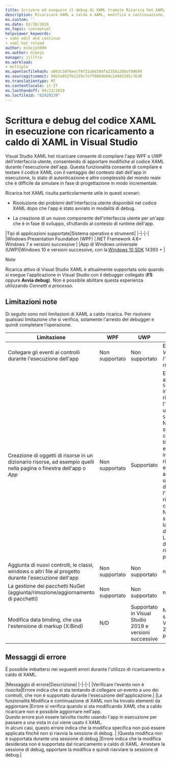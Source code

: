 ```yaml
---
title: Scrivere ed eseguire il debug di XAML tramite Ricarica hot XAML
description: Ricaricare XAML a caldo o XAML, modifica e continuazione, consente di apportare modifiche al codice XAML durante l'esecuzione delle App
ms.custom: ''
ms.date: 02/28/2019
ms.topic: conceptual
helpviewer_keywords:
- xaml edit and continue
- xaml hot reload
author: mikejo5000
ms.author: mikejo
manager: jillfra
ms.workload:
- multiple
ms.openlocfilehash: a002c3876eecf0f31a8d104fa235b1208af90699
ms.sourcegitcommit: 94b3a052fb1229c7e7f8804b09c1d403385c7630
ms.translationtype: MT
ms.contentlocale: it-IT
ms.lasthandoff: 04/23/2019
ms.locfileid: "62929139"
---
```

# <a name="write-and-debug-running-xaml-code-with-xaml-hot-reload-in-visual-studio"></a>Scrittura e debug del codice XAML in esecuzione con ricaricamento a caldo di XAML in Visual Studio

Visual Studio XAML hot ricaricare consente di compilare l'app WPF o UWP dell'interfaccia utente, consentendo di apportare modifiche al codice XAML durante l'esecuzione dell'app. Questa funzionalità consente di compilare e testare il codice XAML con il vantaggio del contesto dati dell'app in esecuzione, lo stato di autenticazione e altre complessità del mondo reale che è difficile da simulare in fase di progettazione in modo incrementale.

Ricarica hot XAML risulta particolarmente utile in questi scenari:

* Risoluzione dei problemi dell'interfaccia utente disponibili nel codice XAML dopo che l'app è stato avviato in modalità di debug.

* La creazione di un nuovo componente dell'interfaccia utente per un'app che è in fase di sviluppo, sfruttando al contesto di runtime dell'app.

|Tipi di applicazioni supportate|Sistema operativo e strumenti|
|-|-|-|
|Windows Presentation Foundation (WPF) |.NET Framework 4.6+</br>Windows 7 e versioni successive |
|App di Windows universale (UWP)|Windows 10 e versioni successive, con la [Windows 10 SDK](https://developer.microsoft.com/windows/downloads/windows-10-sdk) 14393 + |

> [!NOTE]
> Ricarica attivo di Visual Studio XAML è attualmente supportata solo quando si esegue l'applicazione in Visual Studio con il debugger collegato (**F5** oppure **Avvia debug**). Non è possibile abilitare questa esperienza utilizzando *Connetti a processo*.

## <a name="known-limitations"></a>Limitazioni note

Di seguito sono noti limitazioni di XAML a caldo ricarica. Per risolvere qualsiasi limitazione che si verifica, solamente l'arresto del debugger e quindi completare l'operazione.

|Limitazione|WPF|UWP|Note|
|-|-|-|-|
|Collegare gli eventi ai controlli durante l'esecuzione dell'app|Non supportato|Non supportato|Errore, vedere: *Verificare l'evento non è riuscita*|
|Creazione di oggetti di risorse in un dizionario risorse, ad esempio quelli nella pagina o finestra dell'app o *App*|Non supportato|Supportato|Esempio: aggiunta di un ```SolidColorBrush``` in un dizionario risorse per l'utilizzo come un ```StaticResource```.</br>Nota: Risorse statiche, convertitori di tipi di stile e altri elementi scritti in un dizionario risorse possono essere applicato o utilizzato durante l'utilizzo di ricaricamento a caldo di XAML. Non è supportata solo la creazione della risorsa.</br> La modifica del dizionario risorse ```Source``` proprietà.| 
|Aggiunta di nuovi controlli, le classi, windows o altri file al progetto durante l'esecuzione dell'app|Non supportato|Non supportato|nessuno|
|La gestione dei pacchetti NuGet (aggiunta/rimozione/aggiornamento di pacchetti)|Non supportato|Non supportato|nessuno|
|Modifica data binding, che usa l'estensione di markup {X:Bind}|N/D|Supportato in Visual Studio 2019 e versioni successive|Non è supportato in Visual Studio 2018 o versioni precedenti|

## <a name="error-messages"></a>Messaggi di errore

È possibile imbattersi nei seguenti errori durante l'utilizzo di ricaricamento a caldo di XAML.

|Messaggio di errore|Descrizione|
|-|-|-|
|Verificare l'evento non è riuscita|Errore indica che si sta tentando di collegare un evento a uno dei controlli, che non è supportato durante l'esecuzione dell'applicazione.|
|La funzionalità Modifica e continuazione di XAML non ha trovato elementi da aggiornare.|Errore si verifica quando si sta modificando XAML che a caldo ricaricare non è possibile aggiornare nell'app.</br> Questo errore può essere talvolta risolto usando l'app in esecuzione per passare a una vista in cui viene usato il XAML.</br> In alcuni casi, questo errore indica che la modifica specifica non può essere applicata finché non si riavvia la sessione di debug. |
|Questa modifica non è supportata durante una sessione di debug.|Errore indica che la modifica desiderata non è supportata dal ricaricamento a caldo di XAML. Arrestare la sessione di debug, apportare la modifica e quindi riavviare la sessione di debug.|